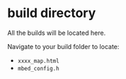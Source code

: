 # build directory

All the builds will be located here.

Navigate to your build folder to locate:

- `xxxx_map.html`
- `mbed_config.h`
